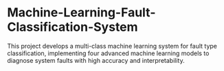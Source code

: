 # Machine-Learning-Fault-Classification-System
This project develops a multi-class machine learning system for fault type classification, implementing four advanced machine learning models to diagnose system faults with high accuracy and interpretability.
